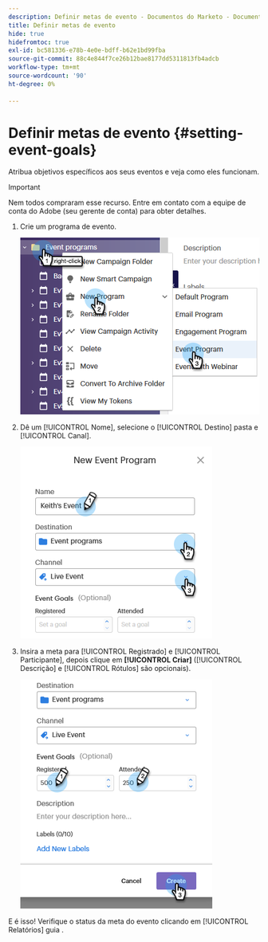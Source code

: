 ```yaml
---
description: Definir metas de evento - Documentos do Marketo - Documentação do produto
title: Definir metas de evento
hide: true
hidefromtoc: true
exl-id: bc581336-e78b-4e0e-bdff-b62e1bd99fba
source-git-commit: 88c4e844f7ce26b12bae8177dd5311813fb4adcb
workflow-type: tm+mt
source-wordcount: '90'
ht-degree: 0%

---
```


# Definir metas de evento {#setting-event-goals}

Atribua objetivos específicos aos seus eventos e veja como eles funcionam.

>[!IMPORTANT]
>
>Nem todos compraram esse recurso. Entre em contato com a equipe de conta do Adobe (seu gerente de conta) para obter detalhes.

1. Crie um programa de evento.

   ![Imagem Um](assets/setting-event-goals-1.png)

1. Dê um [!UICONTROL Nome], selecione o [!UICONTROL Destino] pasta e [!UICONTROL Canal].

   ![Imagem dois](assets/setting-event-goals-2.png)

1. Insira a meta para [!UICONTROL Registrado] e [!UICONTROL Participante], depois clique em **[!UICONTROL Criar]** ([!UICONTROL Descrição] e [!UICONTROL Rótulos] são opcionais).

   ![Imagem Três](assets/setting-event-goals-3.png)

E é isso! Verifique o status da meta do evento clicando em [!UICONTROL Relatórios] guia .
